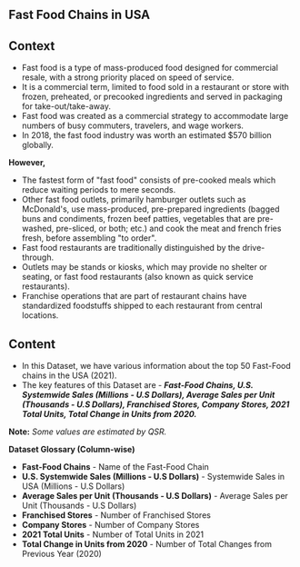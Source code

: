 ## Fast Food Chains in USA

## Context
- Fast food is a type of mass-produced food designed for commercial resale, with a strong priority placed on speed of service.
- It is a commercial term, limited to food sold in a restaurant or store with frozen, preheated, or precooked ingredients and served in packaging for take-out/take-away.
- Fast food was created as a commercial strategy to accommodate large numbers of busy commuters, travelers, and wage workers.
- In 2018, the fast food industry was worth an estimated $570 billion globally.

**However,**
- The fastest form of "fast food" consists of pre-cooked meals which reduce waiting periods to mere seconds.
- Other fast food outlets, primarily hamburger outlets such as McDonald's, use mass-produced, pre-prepared ingredients (bagged buns and condiments, frozen beef patties, vegetables that are pre-washed, pre-sliced, or both; etc.) and cook the meat and french fries fresh, before assembling "to order".
- Fast food restaurants are traditionally distinguished by the drive-through.
- Outlets may be stands or kiosks, which may provide no shelter or seating, or fast food restaurants (also known as quick service restaurants).
- Franchise operations that are part of restaurant chains have standardized foodstuffs shipped to each restaurant from central locations.

## Content
- In this Dataset, we have various information about the top 50 Fast-Food chains in the USA (2021).
- The key features of this Dataset are - 
***Fast-Food Chains,
U.S. Systemwide Sales (Millions - U.S Dollars),
Average Sales per Unit (Thousands - U.S Dollars),
Franchised Stores, Company Stores,
2021 Total Units,
Total Change in Units from 2020.***

**Note:** *Some values are estimated by QSR.*

**Dataset Glossary (Column-wise)**
- **Fast-Food Chains** - Name of the Fast-Food Chain
- **U.S. Systemwide Sales (Millions - U.S Dollars)** - Systemwide Sales in USA (Millions - U.S Dollars)
- **Average Sales per Unit (Thousands - U.S Dollars)** - Average Sales per Unit (Thousands - U.S Dollars)
- **Franchised Stores** - Number of Franchised Stores
- **Company Stores** - Number of Company Stores
- **2021 Total Units** - Number of Total Units in 2021
- **Total Change in Units from 2020** - Number of Total Changes from Previous Year (2020)
